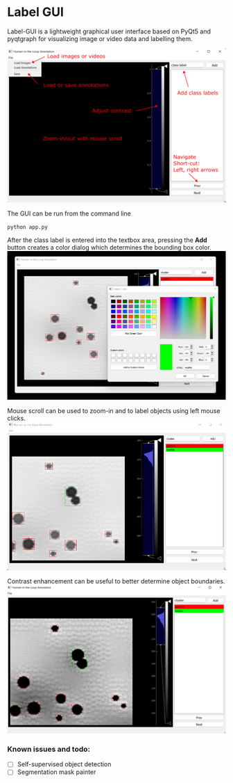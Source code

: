# Label GUI
Label-GUI is a lightweight graphical user interface based on PyQt5 and pyqtgraph for visualizing image or video data and labelling them.

![](/imgs/gui.png)

The GUI can be run from the command line
```
python app.py
```
After the class label is entered into the textbox area, pressing the **Add** button creates a color dialog which determines the bounding box color.
![](/imgs/add_label.png)

Mouse scroll can be used to zoom-in and to label objects using left mouse clicks.
![](/imgs/cluster_label.png)

Contrast enhancement can be useful to better determine object boundaries.
![](/imgs/contrast.png)

### Known issues and todo:
- [ ] Self-supervised object detection
- [ ] Segmentation mask painter
